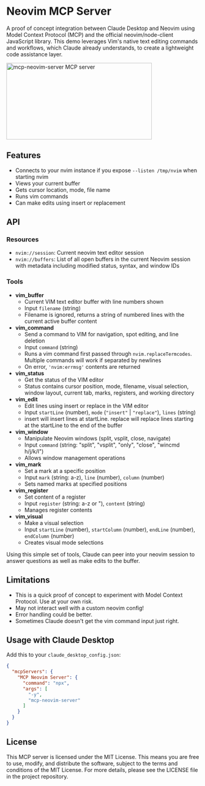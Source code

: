 # Neovim MCP Server

A proof of concept integration between Claude Desktop and Neovim using Model Context Protocol (MCP) and the official neovim/node-client JavaScript library. This demo leverages Vim's native text editing commands and workflows, which Claude already understands, to create a lightweight code assistance layer.

<a href="https://glama.ai/mcp/servers/s0fywdwp87"><img width="380" height="200" src="https://glama.ai/mcp/servers/s0fywdwp87/badge" alt="mcp-neovim-server MCP server" /></a>

## Features

- Connects to your nvim instance if you expose `--listen /tmp/nvim` when starting nvim
- Views your current buffer
- Gets cursor location, mode, file name
- Runs vim commands
- Can make edits using insert or replacement

## API

### Resources

- `nvim://session`: Current neovim text editor session
- `nvim://buffers`: List of all open buffers in the current Neovim session with metadata including modified status, syntax, and window IDs

### Tools
- **vim_buffer**
  - Current VIM text editor buffer with line numbers shown
  - Input `filename` (string)
  - Filename is ignored, returns a string of numbered lines with the current active buffer content
- **vim_command**
  - Send a command to VIM for navigation, spot editing, and line deletion
  - Input `command` (string)
  - Runs a vim command first passed through `nvim.replaceTermcodes`. Multiple commands will work if separated by newlines
  - On error, `'nvim:errmsg'` contents are returned 
- **vim_status**
  - Get the status of the VIM editor
  - Status contains cursor position, mode, filename, visual selection, window layout, current tab, marks, registers, and working directory
- **vim_edit**
  - Edit lines using insert or replace in the VIM editor
  - Input `startLine` (number), `mode` (`"insert"` | `"replace"`), `lines` (string)
  - insert will insert lines at startLine. replace will replace lines starting at the startLine to the end of the buffer
- **vim_window**
  - Manipulate Neovim windows (split, vsplit, close, navigate)
  - Input `command` (string: "split", "vsplit", "only", "close", "wincmd h/j/k/l")
  - Allows window management operations
- **vim_mark**
  - Set a mark at a specific position
  - Input `mark` (string: a-z), `line` (number), `column` (number)
  - Sets named marks at specified positions
- **vim_register**
  - Set content of a register
  - Input `register` (string: a-z or "), `content` (string)
  - Manages register contents
- **vim_visual**
  - Make a visual selection
  - Input `startLine` (number), `startColumn` (number), `endLine` (number), `endColumn` (number)
  - Creates visual mode selections

Using this simple set of tools, Claude can peer into your neovim session to answer questions as well as make edits to the buffer.

## Limitations

- This is a quick proof of concept to experiment with Model Context Protocol. Use at your own risk.
- May not interact well with a custom neovim config!
- Error handling could be better.
- Sometimes Claude doesn't get the vim command input just right.

## Usage with Claude Desktop
Add this to your `claude_desktop_config.json`:
```json
{
  "mcpServers": {
    "MCP Neovim Server": {
      "command": "npx",
      "args": [
        "-y",
        "mcp-neovim-server"
      ]
    }
  }
}
```

## License

This MCP server is licensed under the MIT License. This means you are free to use, modify, and distribute the software, subject to the terms and conditions of the MIT License. For more details, please see the LICENSE file in the project repository.
